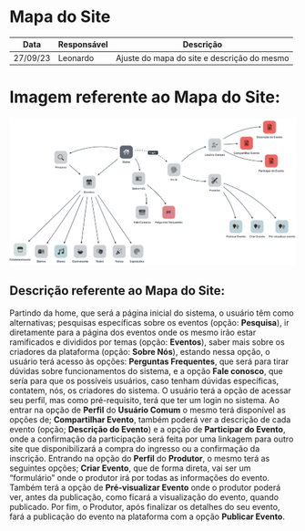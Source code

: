 # Mapa do Site

| Data | Responsável | Descrição|
|------|-------------|----------|
|27/09/23| Leonardo  | Ajuste do mapa do site e descrição do mesmo|

# Imagem referente ao Mapa do Site:
![Imagem do mapa do site ](Mapa-site-new.png)

## Descrição referente ao Mapa do Site:
Partindo da home, que será a página inicial do sistema, o usuário têm como alternativas; pesquisas específicas sobre os eventos (opção: **Pesquisa**), ir diretamente para a página dos eventos onde os mesmo irão estar ramificados e divididos por temas (opção: **Eventos**), saber mais sobre os criadores da plataforma (opção: **Sobre Nós**), estando nessa opção, o usuário terá acesso às opções: **Perguntas Frequentes**, que será para tirar dúvidas sobre funcionamentos do sistema, e a opção **Fale conosco**, que sería para que os possíveis usuários, caso tenham dúvidas específicas, contatem, nós, os criadores do sistema.
O usuário terá a opção de acessar seu perfil, mas como pré-requisito, terá que ter um login no sistema. Ao entrar na opção de **Perfil** do **Usuário Comum** o mesmo terá disponível as opções de; **Compartilhar Evento**, também poderá ver a descrição de cada evento (opção; **Descrição do Evento**) e a opção de **Participar do Evento**, onde a confirmação da participação será feita por uma linkagem para outro site que disponibilizará a compra do ingresso ou a confirmação da inscrição. Entrando na opção do **Perfil** do **Produtor**, o mesmo terá as seguintes opções; **Criar Evento**, que de forma direta, vai ser um “formulário” onde o produtor irá por todas as informações do evento. Também terá a opção de **Pré-visualizar Evento** onde o produtor poderá ver, antes da publicação, como ficará a visualização do evento, quando publicado. Por fim, o Produtor, após finalizar os detalhes do seu evento, fará a publicação do evento na plataforma com a opção **Publicar Evento**.
